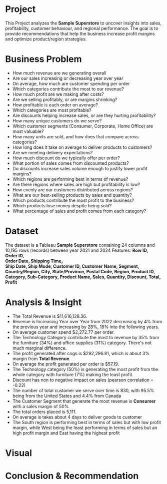 # Project
This Project analyzes the **Sample Superstore** to uncover insights into sales, profitability, customer behaviour, and regional performance. The goal is to provide recommendations that help the business increase profit margins and optimize product/region strategies.

# Business Problem

- How much revenue are we generating overall
- Are our sales increasing or decreasing year over year
- On average, how much are customer spending per order
- Which categories contribute the most to our revenue?
- How much profit are we making after costs?
- Are we selling profitably, or are margins shrinking?
- How profitable is each order on average?
- Which categories are most profitable?
- Are discounts helping increase sales, or are they hurting profitability?
-  How many unique customers do we serve?
-  Which customer segments (Consumer, Corporate, Home Office) are most valuable?
-  How many units are sold, and how does that compare across categories?
-  How long does it take on average to deliver products to customers?
-  Are we meeting delivery expectations?
-  How much discount do we typically offer per order?
-  What portion of sales comes from discounted products?
-  Do discounts increase sales volume enough to justify lower profit margins?
-  Which regions are performing best in terms of revenue?
-  Are there regions where sales are high but profitability is low?
-  How evenly are our customers distributed across regions?
-  What are our best-selling products by sales and quantity?
-  Which products contribute the most profit to the business?
-  Which products lose money despite being sold?
-  What percentage of sales and profit comes from each category?

# Dataset
The dataset is a Tableau **Sample Superstore** containing 24 columns and 10,195 rows (records) between year 2021 and 2024
Features:
**Row ID,	
Order ID,	
Order Date,
Shipping Time,	
Ship Date,
Ship Mode,
Customer ID,
Customer Name,
Segment,
Country/Region,
City,
State/Province,
Postal Code,
Region,
Product ID,
Category,
Sub-Category,
Product Name,
Sales,
Quantity,
Discount, Total, Profit**

# Analysis & Insight
- The Total Revenue is $11,616,128.36.
- Revenue is Increasing Year over Year from 2022 decreasing by 4% from the previous year and increasing by 28%, 18% into the following years.
-  On average customer spend $2,272.77 per order.
-  The Technology Category contribute the most to revenue by 35% from the furniture (34%) and office supplies (31%) category. There's not much marginal difference.
-  The profit generated after cogs is $292,296.81, which is about 3% margin from **Total Revenue**.
-  On average the profit generated per order is $57.19.
-  The Technology category (50%) is generating the most profit from the whole category with furniture (7%) making the least profit.
-  Discount has non to negative impact on sales (pearson correlation = -0.22)
-  The number of total customer we serve over time is 830, with 95.5% being from the United States and 4.4% from Canada
-  The Customer Segment that generate the most revenue is **Consumer** with a sales margin of 50%
-  The total orders placed is 5,111.
-  On average is takes about 4 days to deliver goods to customer
-  The South region is performing best in terms of sales but with low profit margin, while West being the least performing in terms of sales but an high profit margin and East having the highest profit

# Visual

# Conclusion & Recommendation
